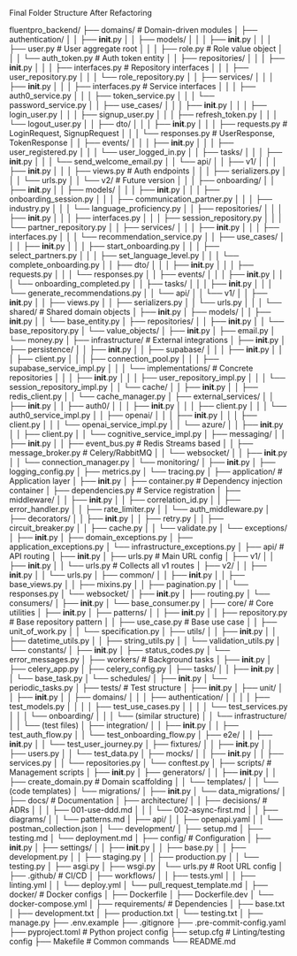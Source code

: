 Final Folder Structure After Refactoring

  fluentpro_backend/
  ├── domains/                          # Domain-driven modules
  │   ├── authentication/
  │   │   ├── __init__.py
  │   │   ├── models/
  │   │   │   ├── __init__.py
  │   │   │   ├── user.py              # User aggregate root
  │   │   │   ├── role.py              # Role value object
  │   │   │   └── auth_token.py        # Auth token entity
  │   │   ├── repositories/
  │   │   │   ├── __init__.py
  │   │   │   ├── interfaces.py        # Repository interfaces
  │   │   │   ├── user_repository.py
  │   │   │   └── role_repository.py
  │   │   ├── services/
  │   │   │   ├── __init__.py
  │   │   │   ├── interfaces.py        # Service interfaces
  │   │   │   ├── auth0_service.py
  │   │   │   ├── token_service.py
  │   │   │   └── password_service.py
  │   │   ├── use_cases/
  │   │   │   ├── __init__.py
  │   │   │   ├── login_user.py
  │   │   │   ├── signup_user.py
  │   │   │   ├── refresh_token.py
  │   │   │   └── logout_user.py
  │   │   ├── dto/
  │   │   │   ├── __init__.py
  │   │   │   ├── requests.py          # LoginRequest, SignupRequest
  │   │   │   └── responses.py         # UserResponse, TokenResponse
  │   │   ├── events/
  │   │   │   ├── __init__.py
  │   │   │   ├── user_registered.py
  │   │   │   └── user_logged_in.py
  │   │   ├── tasks/
  │   │   │   ├── __init__.py
  │   │   │   └── send_welcome_email.py
  │   │   └── api/
  │   │       ├── v1/
  │   │       │   ├── __init__.py
  │   │       │   ├── views.py         # Auth endpoints
  │   │       │   ├── serializers.py
  │   │       │   └── urls.py
  │   │       └── v2/                  # Future version
  │   │
  │   ├── onboarding/
  │   │   ├── __init__.py
  │   │   ├── models/
  │   │   │   ├── __init__.py
  │   │   │   ├── onboarding_session.py
  │   │   │   ├── communication_partner.py
  │   │   │   ├── industry.py
  │   │   │   └── language_proficiency.py
  │   │   ├── repositories/
  │   │   │   ├── __init__.py
  │   │   │   ├── interfaces.py
  │   │   │   ├── session_repository.py
  │   │   │   └── partner_repository.py
  │   │   ├── services/
  │   │   │   ├── __init__.py
  │   │   │   ├── interfaces.py
  │   │   │   └── recommendation_service.py
  │   │   ├── use_cases/
  │   │   │   ├── __init__.py
  │   │   │   ├── start_onboarding.py
  │   │   │   ├── select_partners.py
  │   │   │   ├── set_language_level.py
  │   │   │   └── complete_onboarding.py
  │   │   ├── dto/
  │   │   │   ├── __init__.py
  │   │   │   ├── requests.py
  │   │   │   └── responses.py
  │   │   ├── events/
  │   │   │   ├── __init__.py
  │   │   │   └── onboarding_completed.py
  │   │   ├── tasks/
  │   │   │   ├── __init__.py
  │   │   │   └── generate_recommendations.py
  │   │   └── api/
  │   │       └── v1/
  │   │           ├── __init__.py
  │   │           ├── views.py
  │   │           ├── serializers.py
  │   │           └── urls.py
  │   │
  │   └── shared/                      # Shared domain objects
  │       ├── __init__.py
  │       ├── models/
  │       │   ├── __init__.py
  │       │   └── base_entity.py
  │       ├── repositories/
  │       │   ├── __init__.py
  │       │   └── base_repository.py
  │       └── value_objects/
  │           ├── __init__.py
  │           ├── email.py
  │           └── money.py
  │
  ├── infrastructure/                   # External integrations
  │   ├── __init__.py
  │   ├── persistence/
  │   │   ├── __init__.py
  │   │   ├── supabase/
  │   │   │   ├── __init__.py
  │   │   │   ├── client.py
  │   │   │   ├── connection_pool.py
  │   │   │   ├── supabase_service_impl.py
  │   │   │   └── implementations/    # Concrete repositories
  │   │   │       ├── __init__.py
  │   │   │       ├── user_repository_impl.py
  │   │   │       └── session_repository_impl.py
  │   │   └── cache/
  │   │       ├── __init__.py
  │   │       ├── redis_client.py
  │   │       └── cache_manager.py
  │   ├── external_services/
  │   │   ├── __init__.py
  │   │   ├── auth0/
  │   │   │   ├── __init__.py
  │   │   │   ├── client.py
  │   │   │   └── auth0_service_impl.py
  │   │   ├── openai/
  │   │   │   ├── __init__.py
  │   │   │   ├── client.py
  │   │   │   └── openai_service_impl.py
  │   │   └── azure/
  │   │       ├── __init__.py
  │   │       ├── client.py
  │   │       └── cognitive_service_impl.py
  │   ├── messaging/
  │   │   ├── __init__.py
  │   │   ├── event_bus.py            # Redis Streams based
  │   │   ├── message_broker.py       # Celery/RabbitMQ
  │   │   └── websocket/
  │   │       ├── __init__.py
  │   │       └── connection_manager.py
  │   └── monitoring/
  │       ├── __init__.py
  │       ├── logging_config.py
  │       ├── metrics.py
  │       └── tracing.py
  │
  ├── application/                     # Application layer
  │   ├── __init__.py
  │   ├── container.py                # Dependency injection container
  │   ├── dependencies.py             # Service registration
  │   ├── middleware/
  │   │   ├── __init__.py
  │   │   ├── correlation_id.py
  │   │   ├── error_handler.py
  │   │   ├── rate_limiter.py
  │   │   └── auth_middleware.py
  │   ├── decorators/
  │   │   ├── __init__.py
  │   │   ├── retry.py
  │   │   ├── circuit_breaker.py
  │   │   ├── cache.py
  │   │   └── validate.py
  │   └── exceptions/
  │       ├── __init__.py
  │       ├── domain_exceptions.py
  │       ├── application_exceptions.py
  │       └── infrastructure_exceptions.py
  │
  ├── api/                            # API routing
  │   ├── __init__.py
  │   ├── urls.py                     # Main URL config
  │   ├── v1/
  │   │   ├── __init__.py
  │   │   └── urls.py                # Collects all v1 routes
  │   ├── v2/
  │   │   ├── __init__.py
  │   │   └── urls.py
  │   ├── common/
  │   │   ├── __init__.py
  │   │   ├── base_views.py
  │   │   ├── mixins.py
  │   │   ├── pagination.py
  │   │   └── responses.py
  │   └── websocket/
  │       ├── __init__.py
  │       ├── routing.py
  │       └── consumers/
  │           ├── __init__.py
  │           └── base_consumer.py
  │
  ├── core/                           # Core utilities
  │   ├── __init__.py
  │   ├── patterns/
  │   │   ├── __init__.py
  │   │   ├── repository.py           # Base repository pattern
  │   │   ├── use_case.py            # Base use case
  │   │   ├── unit_of_work.py
  │   │   └── specification.py
  │   ├── utils/
  │   │   ├── __init__.py
  │   │   ├── datetime_utils.py
  │   │   ├── string_utils.py
  │   │   └── validation_utils.py
  │   └── constants/
  │       ├── __init__.py
  │       ├── status_codes.py
  │       └── error_messages.py
  │
  ├── workers/                        # Background tasks
  │   ├── __init__.py
  │   ├── celery_app.py
  │   ├── celery_config.py
  │   ├── tasks/
  │   │   ├── __init__.py
  │   │   └── base_task.py
  │   └── schedules/
  │       ├── __init__.py
  │       └── periodic_tasks.py
  │
  ├── tests/                          # Test structure
  │   ├── __init__.py
  │   ├── unit/
  │   │   ├── __init__.py
  │   │   ├── domains/
  │   │   │   ├── authentication/
  │   │   │   │   ├── test_models.py
  │   │   │   │   ├── test_use_cases.py
  │   │   │   │   └── test_services.py
  │   │   │   └── onboarding/
  │   │   │       └── (similar structure)
  │   │   └── infrastructure/
  │   │       └── (test files)
  │   ├── integration/
  │   │   ├── __init__.py
  │   │   ├── test_auth_flow.py
  │   │   └── test_onboarding_flow.py
  │   ├── e2e/
  │   │   ├── __init__.py
  │   │   └── test_user_journey.py
  │   ├── fixtures/
  │   │   ├── __init__.py
  │   │   ├── users.py
  │   │   └── test_data.py
  │   ├── mocks/
  │   │   ├── __init__.py
  │   │   ├── services.py
  │   │   └── repositories.py
  │   └── conftest.py
  │
  ├── scripts/                        # Management scripts
  │   ├── __init__.py
  │   ├── generators/
  │   │   ├── __init__.py
  │   │   ├── create_domain.py       # Domain scaffolding
  │   │   └── templates/
  │   │       └── (code templates)
  │   └── migrations/
  │       ├── __init__.py
  │       └── data_migrations/
  │
  ├── docs/                          # Documentation
  │   ├── architecture/
  │   │   ├── decisions/            # ADRs
  │   │   │   ├── 001-use-ddd.md
  │   │   │   └── 002-async-first.md
  │   │   ├── diagrams/
  │   │   └── patterns.md
  │   ├── api/
  │   │   ├── openapi.yaml
  │   │   └── postman_collection.json
  │   └── development/
  │       ├── setup.md
  │       ├── testing.md
  │       └── deployment.md
  │
  ├── config/                        # Configuration
  │   ├── __init__.py
  │   ├── settings/
  │   │   ├── __init__.py
  │   │   ├── base.py
  │   │   ├── development.py
  │   │   ├── staging.py
  │   │   ├── production.py
  │   │   └── testing.py
  │   ├── asgi.py
  │   ├── wsgi.py
  │   └── urls.py                   # Root URL config
  │
  ├── .github/                      # CI/CD
  │   ├── workflows/
  │   │   ├── tests.yml
  │   │   ├── linting.yml
  │   │   └── deploy.yml
  │   └── pull_request_template.md
  │
  ├── docker/                       # Docker configs
  │   ├── Dockerfile
  │   ├── Dockerfile.dev
  │   └── docker-compose.yml
  │
  ├── requirements/                 # Dependencies
  │   ├── base.txt
  │   ├── development.txt
  │   ├── production.txt
  │   └── testing.txt
  │
  ├── manage.py
  ├── .env.example
  ├── .gitignore
  ├── .pre-commit-config.yaml
  ├── pyproject.toml               # Python project config
  ├── setup.cfg                    # Linting/testing config
  ├── Makefile                     # Common commands
  └── README.md
